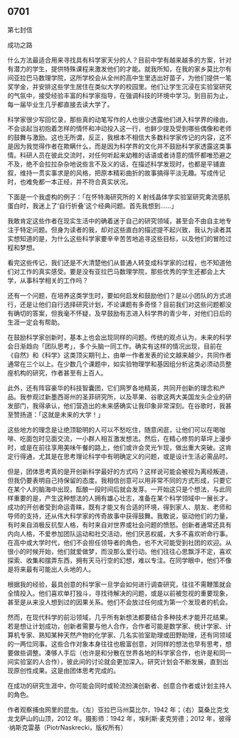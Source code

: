 ## 0701

第七封信

成功之路

什么方法最适合用来寻找具有科学家天分的人？目前中学有越来越多的方案，针对有潜力的学生，提供特殊课程来激发他们的才能。就我所知，在我的家乡莫比尔有间亚拉巴马数理学院，这所学校会从全州的高中生里选出好苗子，为他们提供一笔奖学金，并安排这些学生居住在类似大学的校园里。他们让学生沉浸在实验室研究的气氛中，接受经验丰富的科学家指导，在强调科技的环境中学习。到目前为止，每一届毕业生几乎都直接去读大学了。

科学家很少写回忆录，那些真的动笔写作的人也很少透露他们进入科学界的缘由，不会谈起当初抱着怎样的情怀和冲动投入这一行，也鲜少提及受到哪些偶像和老师的鼓舞与激励。这也无所谓，反正，我根本不相信大多数科学家传记的内容，这不是因为我觉得作者在欺瞒什么，而是因为科学界的文化并不鼓励科学家透露这类事情。科研人员在彼此交流时，对任何听起来幼稚的话语或者诗意的情怀都唯恐避之不及，绝不会拉拉杂杂地说些言不及义的话，在描述科学发现时，也都是平铺直叙，维持一贯实事求是的风格，把原本精彩曲折的故事搞得平淡无趣。写成传记时，也难免都一本正经，并不符合真实状况。

下面是一个我虚构的例子：「在怀特海研究所的 X 射线晶体学实验室研究禽流感肌蛋白时，我迷上了‘自行折叠'这个经典问题。首先我想到……」

我敢肯定这些作者在现实生活中的确着迷于自己的研究领域，甚至会不由自主地专注于特定问题。但身为读者的我，却对这些直白的描述提不起兴致，我认为读者其实想知道的是，为什么这些科学家要辛辛苦苦地追寻这些目标，以及他们的冒险过程和梦想。

看完这些传记，我们还是不大清楚他们从普通人转变成科学家的过程，也不知道他们对工作的真实感受。要是没有亚拉巴马数理学院，那些优秀的学生还都会上大学，从事科学相关的工作吗？

还有一个问题，在培养这类学生时，要如何启发和鼓励他们？是以小团队的方式进行，还是让他们自行选择研究计划，不论课题有多奇怪？目前我们对这些问题都没有确切的答案，但我毫不怀疑，及早鼓励有志进入科学界的青少年，对他们日后的生涯一定会有帮助。

在鼓励科学家创新时，基本上也会出现同样的问题。传统的观点认为，未来的科学会日渐趋向「团队思考」，多个头脑一同工作。确实有这样的情况出现，目前在《自然》和《科学》这类顶尖期刊上，由单一作者发表的论文越来越少，共同作者通常在三个以上。在少数几个课题中，如实验物理学和基因组分析这类必须动员整座机构的研究，作者甚至有上百人。

此外，还有阵容豪华的科技智囊团，它们网罗各地精英，共同开创新的理念和产品。我参观过新墨西哥州的圣菲研究所，以及苹果、谷歌这两大美国龙头企业的研发部门，我得承认，他们营造出的未来感确实让我印象非常深刻。在谷歌时，我甚至赞扬道：「这就是未来的大学！」

这些地方的理念是让绝顶聪明的人可以不愁吃住，随意闲逛，让他们可以在喝咖啡、吃面包时见面交流，一小群人相互激发想法。然后，在精心修剪的草坪上漫步时，或是在前往享用美味午餐的路上，他们或许会灵光乍现，做出重大突破。这肯定行得通，尤其是在思考理论科学中有明确定义的问题，或是设计生活必需品时。

但是，团体思考真的是开创新科学最好的方式吗？这样说可能会被视为离经叛道，但我仍要表明自己持保留的态度。我相信创意可以用非常不同的方式形成，只要它在某个人的脑海中出现，酝酿一段时间后就会发芽。一开始这只是个想法，与此同样重要的是，产生这种想法的人拥有雄心壮志，准备在某个科学领域中一展长才。成功的开创者受到命运青睐，既有才能又有合适的环境，得到家人、朋友、老师和导师的支持，还从伟大科学家的传奇故事中获得鼓舞。我敢说，驱动他们的力量，有时来自消极反抗型人格，有时来自对世界或社会问题的愤怒。创新者通常还具有内向人格，不爱参加团队运动和社交活动，他们厌恶权威，大多不喜欢听命行事。在高中或大学时代，他们不会担任领导者的角色，也不大可能受到社团的欢迎。从很小的时候开始，他们就爱做梦，而没那么爱行动。他们往往心思飘浮不定，喜欢探索、收集和摆弄东西，拥有天马行空的幻想，难以专注。在同学眼中，他们不像是将来最有可能出人头地的人。

根据我的经验，最具创意的科学家一旦学会如何进行调查研究，往往不需鞭策就会全情投入。他们喜欢单打独斗，寻找待解决的问题，或是以前被忽视的重要现象，甚至是从来没人想到过的因果关系。他们不会放过任何成为第一个发现者的机会。

然而，在现代科学的前沿领域，几乎所有新想法都要结合多种技术才能开花结果。若是想让计划成功，创新者需要与他人合作，合作者可能是数学家、统计学家、计算机专家、熟知某种天然产物的化学家、几名实验室助理或田野助理，还有同领域的一两位同事。这些合作对象本身往往也极富创意，对同样的想法也早有思考，想要做些调整。凑够人手后（也许是和分散在世界各地的科学家合作，也许是和同一间实验室的人合作），彼此间的讨论就会更加深入。研究计划会不断发展，直到出现原创性成果。这是由团体思考完成的。

在成功的研究生涯中，你可能会同时或轮流扮演创新者、创意合作者或计划主持人的角色。

作者观察捕虫网里的昆虫。（左）亚拉巴马州莫比尔，1942 年；（右）莫桑比克戈龙戈萨山的山顶，2012 年。摄影师：1942 年，埃利斯·麦克劳德；2012 年，彼得·纳斯克雷基（PiotrNaskrecki，版权所有）